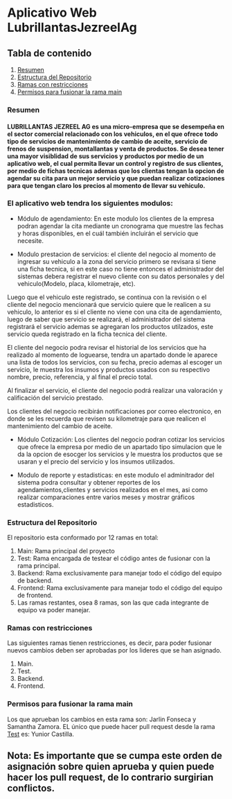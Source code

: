 # Aplicativo Web LubrillantasJezreelAg

## Tabla de contenido
1. [Resumen](#Resumen)
2. [Estructura del Repositorio](#Estructura-del-Repositorio)
3. [Ramas con restricciones](#Ramas-con-restricciones)
4. [Permisos para fusionar la rama main](#Permisos-para-fusionar-la-rama-main)

### Resumen
#### LUBRILLANTAS JEZREEL AG es una micro-empresa que se desempeña en el sector comercial relacionado con los vehiculos, en el que ofrece todo tipo de servicios de mantenimiento de cambio de aceite, servicio de frenos de suspension, montallantas y venta de productos. Se desea tener una mayor visiblidad de sus servicios y productos por medio de un aplicativo web, el cual permita llevar un control y registro de sus clientes, por medio de fichas tecnicas ademas que los clientas tengan la opcion de agendar su cita para un mejor servicio y que puedan realizar cotizaciones para que tengan claro los precios al momento de llevar su vehiculo. 

### El aplicativo web tendra los siguientes modulos: 

* Módulo de agendamiento: En este modulo los clientes de la empresa podran agendar la cita mediante un cronograma que muestre las fechas y horas disponibles, en el cuál también incluirán el servicio que necesite.

* Modulo prestacion de servicios: el cliente del negocio al momento de ingresar su vehiculo a la zona del servicio primero se revisara si tiene una ficha tecnica, si en este caso no tiene entonces el administrador del sistemas debera registrar el nuevo cliente con su datos personales y del vehiculo(Modelo, placa, kilometraje, etc).

Luego que el vehiculo este registrado, se continua con la revisión o el cliente del negocio mencionará que servicio quiere que le realicen a su vehiculo, lo anterior es si el cliente no viene con una cita de agendamiento, luego de saber que servicio se realizará, el administrador del sistema registrará el servicio ademas se agregaran los productos utilzados, este servicio queda registrado en la ficha tecnica del cliente.

El cliente del negocio podra revisar el historial de los servicios que ha realizado al momento de loguearse, tendra un apartado donde le aparece una lista de todos los servicios, con su fecha, precio ademas al escoger un servicio, le muestra los insumos y productos usados con su respectivo nombre, precio, referencia, y al final el precio total.

Al finalizar el servicio, el cliente del negocio podrá realizar una valoración y calificación del servicio prestado.

Los clientes del negocio recibirán notificaciones por correo electronico, en donde se les recuerda que revisen su kilometraje para que realicen el mantenimiento del cambio de aceite.

* Módulo Cotización: Los clientes del negocio podran cotizar los servicios que ofrece la empresa por medio de un apartado tipo simulacion que le da la opcion de esocger los servicios y le muestra los productos que se usaran y el precio del servicio y los insumos utilizados.

* Modulo de reporte y estadisticas: en este modulo el adminitrador del sistema podra consultar y obtener reportes de los agendamientos,clientes y servicios realizados en el mes, asi como realizar comparaciones entre varios meses y  mostrar gráficos estadisticos.

### Estructura del Repositorio
El repositorio esta conformado por 12 ramas en total:
1. Main: Rama principal del proyecto
2. Test: Rama encargada de testear el código antes de fusionar con la rama principal.
3. Backend: Rama exclusivamente para manejar todo el código del equipo de backend.
4. Frontend: Rama exclusivamente para manejar todo el código del equipo de frontend.
5. Las ramas restantes, osea 8 ramas, son las que cada integrante de equipo va poder manejar.

### Ramas con restricciones
Las siguientes ramas tienen restricciones, es decir, para poder fusionar nuevos cambios deben ser aprobadas por los lideres que se han asignado.
1. Main.
2. Test.
3. Backend.
4. Frontend.

### Permisos para fusionar la rama main
Los que aprueban los cambios en esta rama son: Jarlin Fonseca y Samantha Zamora.
EL único que puede hacer pull request desde la rama [Test](https://github.com/JohnnyQuintero16/aplicativoWebLubrillantasJezreelAg/tree/Test) es: Yunior Castilla.

## Nota: Es importante que se cumpa este orden de asignación sobre quien aprueba y quien puede hacer los pull request, de lo contrario surgirian conflictos.
